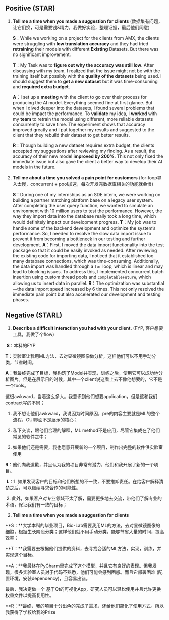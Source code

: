 ## Positive (STAR)

1. **Tell me a time when you made a suggestion for clients** (数据集有问题，让它们换，可是需要钱&精力，我做好实验，整理证据，最后他们同意)

   **S**：While we working on a project for the clients from AMX, the clients were struggling with **low translation accuracy** and they had tried **retraining** their models with different **Existing** Datasets. But there was no significant improvement.

   **T**：My Task was to **figure out why the accuracy was still low**. After discussing with my team,  I realized that the issue might not be with the training itself but possibly with the **quality of the datasets** being used. I should suggest them to **get a new dataset** but it was time-consuming and **required extra budget**.

   **A**：I set up a **meeting** with the client to go over their process for producing the AI model. Everything seemed fine at first glance. But when I dived deeper into the datasets, I found several problems that could be impact the performance. To **validate** my idea,  I **worked** with my **team** to retrain the model using different, more reliable datasets concurrently to save time. The experiment shows that accuracy improved greatly and I put together my results and suggested to the client that they rebuild their dataset to get better results.

   **R**：Though building a new dataset requires extra budget, the clients accepted my suggestions after reviewing my finding. As a result, the accuracy of their new model **improved by 200%**. This not only fixed the immediate issue but also gave the client a better way to develop their AI models in the future.

2. **Tell me about a time you solved a pain point for customers** (for-loop导入太慢，concurrent + pool加速，每次开发完数据库相关的功能就会慢)

   **S**：During one of my internships as an SDE intern, we were working on building a partner matching platform base on a legacy user system. After completing the user query function, we wanted to simulate an environment with 10 million users to test the performance. However, the way they import data into the database really took a long time, which would definitely impact our development progress.
   **T**：My job was to handle some of the backend development and optimize the system’s performance. So, I needed to resolve the slow data import issue to prevent it from becoming a bottleneck in our testing and further development.
   **A**：First, I moved the data import functionality into the test package so that it could be easily invoked as needed. After reviewing the existing code for importing data, I noticed that it established too many database connections, which was time-consuming. Additionally, the data import was handled through a `for` loop, which is linear and may lead to blocking issues. To address this, I implemented concurrent batch insertion using custom thread pools and `CompletableFuture`, which allowing us to insert data in parallel.
   **R**：The optimization was substantial—the data import speed increased by 6 times. This not only resolved the immediate pain point but also accelerated our development and testing phases.

## Negative (STARL)

1. **Describe a difficult interaction you had with your client.** (FYP, 客户想要工具，我做了个flow)

​	**S**：本科的FYP

​	**T**：实验室让我用ML方法，去对显微镜图像做分析，这样他们可以不用手动分类，节省时间。

​	**A**：我最终完成了目标，我构筑了Model并实现，训练之后，使用它可以成功地分析图片。但是在展示日的时候，其中一个client说这看上去不像他想要的，它不是一个tools。 

这很awkward，当着这么多人。我意识到他们想要application，但是这和我们contract写的不同；

1. 我不想让他们awkward，我说因为时间原因，pre的内容主要就是ML的整个流程，GUI界面不是展示的核心；

2. 私下交谈，跟他们合理的解释，ML method不是应用，尽管它集成在了他们常见的软件之中；
3. 如果他们还是需要，我也愿意开展新的一个项目，制作出完整的软件供实验室使用

​	**R**：他们向我道歉，并且认为我的项目非常有潜力，他们和我开展了新的一个项目。

​	**L**：1. 如果发现客户的目标和他们所想的不一致，不要推卸责任。在给客户解释清楚之后，可以继续寻求合作的可能性。

​		2. 此外，如果客户对专业领域不太了解，需要更多地去交流，带他们了解专业的术语，保证我们有一致的目标；

2. **Tell me a time when you made a suggestion for clients**

​	**S：**大学本科的毕业项目，Bio-Lab需要我用ML的方法，去对显微镜图像的细胞，根据生长阶段分类；这样他们就不用手动分类，能够节省大量的时间，提高效率；

​	**T：**我需要去根据他们提供的资料，去寻找合适的ML方法，实现，训练，并实现这个目标。

​	**A：**我最终在PyCharm里完成了这个模型，并且它有良好的表现。但我发现，很多实验室人员对于代码不熟悉，他们可能会感到困惑。而且它部署困难 (配置环境，安装dependency)，且容易出错。

最后，我决定做一个 基于Qt的可视化App，研究人员可以轻松使用并且允许更换权重文件以提高复用性。

​	**R：**最终，我的项目十分出色的完成了需求，还给他们简化了使用方式。所以我获得了学校给我的Prize

